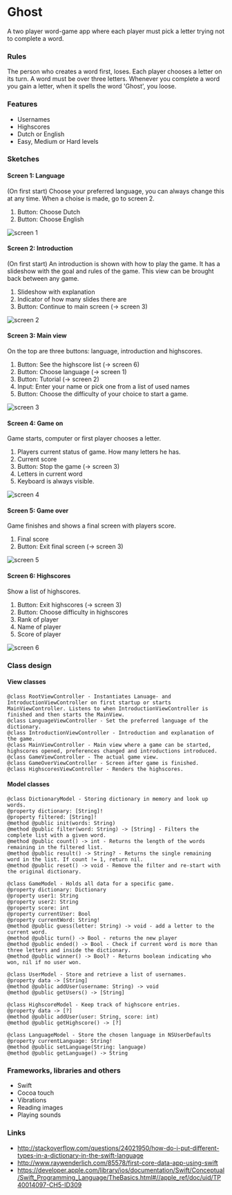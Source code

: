 # Ghost
A two player word-game app where each player must pick a letter trying not to complete a word.

### Rules
The person who creates a word first, loses. Each player chooses a letter on its turn. A word must be over three letters. Whenever you complete a word you gain a letter, when it spells the word 'Ghost', you loose.

### Features
- Usernames
- Highscores
- Dutch or English
- Easy, Medium or Hard levels

### Sketches
#### Screen 1: Language
(On first start) Choose your preferred language, you can always change this at any time. When a choise is made, go to screen 2.

1. Button: Choose Dutch
2. Button: Choose English

![screen 1](/doc/screen-1.jpg)

#### Screen 2: Introduction
(On first start) An introduction is shown with how to play the game. It has a slideshow with the goal and rules of the game. This view can be brought back between any game.

1. Slideshow with explanation
2. Indicator of how many slides there are
3. Button: Continue to main screen (-> screen 3)

![screen 2](/doc/screen-2.jpg)

#### Screen 3: Main view
On the top are three buttons: language, introduction and highscores.

1. Button: See the highscore list (-> screen 6)
2. Button: Choose language (-> screen 1)
3. Button: Tutorial (-> screen 2)
4. Input: Enter your name or pick one from a list of used names
5. Button: Choose the difficulty of your choice to start a game.

![screen 3](/doc/screen-3.jpg)

#### Screen 4: Game on
Game starts, computer or first player chooses a letter.

1. Players current status of game. How many letters he has.
2. Current score
3. Button: Stop the game (-> screen 3)
4. Letters in current word
5. Keyboard is always visible.

![screen 4](/doc/screen-4.jpg)

#### Screen 5: Game over
Game finishes and shows a final screen with players score.

1. Final score
2. Button: Exit final screen (-> screen 3)

![screen 5](/doc/screen-5.jpg)

#### Screen 6: Highscores
Show a list of highscores.

1. Button: Exit highscores (-> screen 3)
2. Button: Choose difficulty in highscores
3. Rank of player
4. Name of player
5. Score of player

![screen 6](/doc/screen-6.jpg)

### Class design
#### View classes
```
@class RootViewController - Instantiates Lanuage- and IntroductionViewController on first startup or starts MainViewController. Listens to when IntroductionViewController is finished and then starts the MainView.
@class LanguageViewController - Set the preferred language of the dictionary.
@class IntroductionViewController - Introduction and explanation of the game.
@class MainViewController - Main view where a game can be started, highscores opened, preferences changed and introductions introduced.
@class GameViewController - The actual game view.
@class GameOverViewController - Screen after game is finished.
@class HighscoresViewController - Renders the highscores.
```

#### Model classes
```
@class DictionaryModel - Storing dictionary in memory and look up words.
@property dictionary: [String]!
@property filtered: [String]!
@method @public init(words: String)
@method @public filter(word: String) -> [String] - Filters the complete list with a given word.
@method @public count() -> int - Returns the length of the words remaining in the filtered list.
@method @public result() -> String? - Returns the single remaining word in the list. If count != 1, return nil.
@method @public reset() -> void - Remove the filter and re-start with the original dictionary.

@class GameModel - Holds all data for a specific game.
@property dictionary: Dictionary
@property user1: String
@property user2: String
@property score: int
@property currentUser: Bool
@property currentWord: String!
@method @public guess(letter: String) -> void - add a letter to the current word.
@method @public turn() -> Bool - returns the new player
@method @public ended() -> Bool - Check if current word is more than three letters and inside the dictionary.
@method @public winner() -> Bool? - Returns boolean indicating who won, nil if no user won.

@class UserModel - Store and retrieve a list of usernames.
@property data -> [String]
@method @public addUser(username: String) -> void
@method @public getUsers() -> [String]

@class HighscoreModel - Keep track of highscore entries.
@property data -> [?]
@method @public addUser(user: String, score: int)
@method @public getHighscore() -> [?]

@class LanguageModel - Store the chosen language in NSUserDefaults
@property currentLanguage: String!
@method @public setLanguage(String: language)
@method @public getLanguage() -> String
```

### Frameworks, libraries and others
- Swift
- Cocoa touch
- Vibrations
- Reading images
- Playing sounds

### Links
- http://stackoverflow.com/questions/24021950/how-do-i-put-different-types-in-a-dictionary-in-the-swift-language
- http://www.raywenderlich.com/85578/first-core-data-app-using-swift
- https://developer.apple.com/library/ios/documentation/Swift/Conceptual/Swift_Programming_Language/TheBasics.html#//apple_ref/doc/uid/TP40014097-CH5-ID309